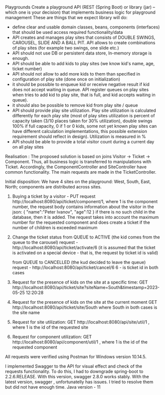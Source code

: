 Playgrounds
Create a playground API (REST (Spring Boot) or library (jar) – which one is your decision) that
implements business logic for playground management
These are things that we expect library will do:
- define clear and usable domain classes, beans, components (interfaces) that should be used
  access required functionality/data
- API creates and manages play sites that consists of DOUBLE SWINGS, CAROUSEL, SLIDE AND A BALL
  PIT. API allows to create combinations of play sites (for example two swings, one slide etc.)
- API should not use DB or persistent data store, In-memory storage is enough.
- API should be able to add kids to play sites (we know kid's name, age, ticket number)
- API should not allow to add more kids to them than specified in configuration of play site
  (done once on initialization)
- it should be possible to enqueue kid or receive negative result if kid does not accept waiting
  in queue. API register queues on play sites when tries to add kid to play site, that is full, and
  kid accepts waiting in queue).
- it should also be possible to remove kid from play site / queue
- API should provide play site utilization. Play site utilization is calculated differently for each
  play site (most of play sites utilization is percent of capacity taken (3/10 places taken for 30%
  utilization), double swings 100% if full capacity, 0 if 1 or 0 kids, some not yet known play sites
  can have different calculation implementations, this possible extension requirement should
  reflect in design). Utilization is measured in %
- API should be able to provide a total visitor count during a current day on all play sites


Realisation :
The proposed solution is based on joins Visitor -> Ticket -> Component.
Thus, all business logic is transferred to manipulations with Ticket.
Accordingly, the ComponentController and SiteController have common functionality.
The main requests are made in the TicketController.

Initial disposition:
We have 4 sites on the playground: West, South, East, North;
components are distributed across sites.


1. Buying a ticket by a visitor - PUT request http://localhost:8080/api/ticket/component/1,
   where 1 is the component number, the request body contains information about the visitor in the json:
   {
   "name":"Peter Ivanov",
   "age":12
   }
   if there is no such child in the database, then it is added.
   The request takes into account the maximum number for the requested component and does create a ticket if the number of children is exceeded maximum

2. Change the ticket status from QUEUE to ACTIVE (the kid comes from the queue to the carousel)
   request - http://localhost:8080/api/ticket/activate/6
   (it is assumed that the ticket is activated on a special device -
   that is, the request by ticket id is valid)

    from QUEUE to CANCELLED (the kud decided to leave the queue)
request - http://localhost:8080/api/ticket/cancel/6
    6 - is ticket id in both cases

3. Request for the presence of kids on the site at a specific time:
   GET http://localhost:8080/api/ticket/site?siteName=South&timestamp=2023-05-25 12:20:28

4. Request for the presence of kids on the site at the current moment
   GET http://localhost:8080/api/ticket/site/South
   where South in both cases is the site name
5. Request for site utilization:
      GET http://localhost:8080/api/site/util/1 , where 1 is the id of the requested site

6. Request for component utilization:
   GET http://localhost:8080/api/component/util/1 , where 1 is the id of the requested component

All requests were verified using Postman for Windows version 10.14.5.

I implemented Swagger to the API for visual effect and check of the requests functionality.
To do this, I had to downgrade spring-boot to 2.2.6.RELEASE. With this version, swagger 2.8.0 works stably.
With the latest version, swagger , unfortunatelly has issues. I tried to resolve them but did not have enough time.
Java version  - 11
